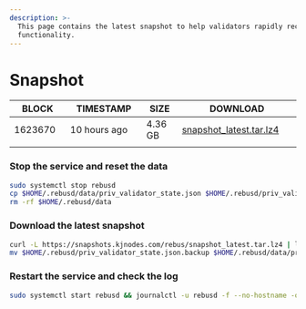 ```yaml
---
description: >-
  This page contains the latest snapshot to help validators rapidly recover node
  functionality.
---
```


# Snapshot

| BLOCK <img width=200/> | TIMESTAMP <img width=200/> | SIZE <img width=200/> | DOWNLOAD <img width=500/>                                                   |
| ------ | ---------- | ------- | ------------------------------------------------------------------------------------------------------------------------- |
| 1623670 | 10 hours ago | 4.36 GB | [snapshot\_latest.tar.lz4](https://snapshots.kjnodes.com/rebus/snapshot\_latest.tar.lz4) |
|<img width=200/>|<img width=500/>|
### Stop the service and reset the data

```bash
sudo systemctl stop rebusd
cp $HOME/.rebusd/data/priv_validator_state.json $HOME/.rebusd/priv_validator_state.json.backup
rm -rf $HOME/.rebusd/data
```

### Download the latest snapshot

```bash
curl -L https://snapshots.kjnodes.com/rebus/snapshot_latest.tar.lz4 | lz4 -dc - | tar -xf - -C $HOME/.rebusd
mv $HOME/.rebusd/priv_validator_state.json.backup $HOME/.rebusd/data/priv_validator_state.json
```

### Restart the service and check the log

```bash
sudo systemctl start rebusd && journalctl -u rebusd -f --no-hostname -o cat
```
